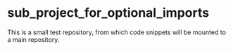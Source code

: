 # sub_project_for_optional_imports
This is a small test repository, from which code snippets will be mounted to a main repository.
